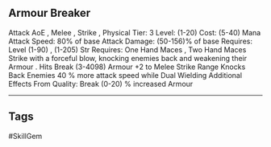 ## Armour Breaker
Attack
AoE , Melee , Strike , Physical
Tier: 3
Level: (1-20)
Cost: (5-40) Mana
Attack Speed: 80% of base
Attack Damage: (50-156)% of base
Requires: Level (1-90) , (1-205) Str
Requires: One Hand Maces , Two Hand Maces
Strike with a forceful blow, knocking enemies back and weakening their Armour .
Hits Break (3-4098) Armour
+2 to Melee Strike Range
Knocks Back Enemies
40 % more attack speed while Dual Wielding
Additional Effects From Quality:
Break (0-20) % increased Armour

---
## Tags
#SkillGem
